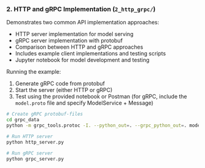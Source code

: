 ### 2. HTTP and gRPC Implementation (`2_http_grpc/`)
Demonstrates two common API implementation approaches:
- HTTP server implementation for model serving
- gRPC server implementation with protobuf
- Comparison between HTTP and gRPC approaches
- Includes example client implementations and testing scripts
- Jupyter notebook for model development and testing

Running the example:
1. Generate gRPC code from protobuf
2. Start the server (either HTTP or gRPC)
3. Test using the provided notebook or Postman (for gRPC, include the `model.proto` file and specify ModelService + Message)

```bash
# Create gRPC protobuf-files
cd grpc_data
python -m grpc_tools.protoc -I. --python_out=. --grpc_python_out=. model.proto

# Run HTTP server
python http_server.py

# Run gRPC server
python grpc_server.py
```